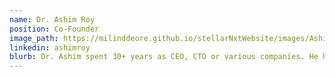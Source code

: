 ```yaml
---
name: Dr. Ashim Roy
position: Co-Founder
image_path: https://milinddeore.github.io/stellarNxtWebsite/images/Ashim-Roy.jpg
linkedin: ashimroy
blurb: Dr. Ashim spent 30+ years as CEO, CTO or various companies. He has spent about 24 years in the telecom world most of it in the US and holds several patents. He has been an adjunct professor at Catholic University, Washington DC.
---
```

